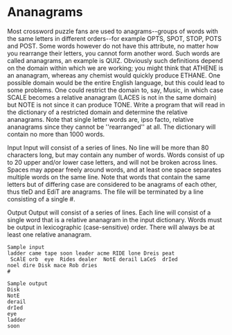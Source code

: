 # Ananagrams

Most crossword puzzle fans are used to anagrams--groups of words with the same letters in different orders--for example OPTS, SPOT, STOP, POTS and POST. Some words however do not have this attribute, no matter how you rearrange their letters, you cannot form another word. Such words are called ananagrams, an example is QUIZ. 
Obviously such definitions depend on the domain within which we are working; you might think that ATHENE is an ananagram, whereas any chemist would quickly produce ETHANE. One possible domain would be the entire English language, but this could lead to some problems. One could restrict the domain to, say, Music, in which case SCALE becomes a relative ananagram (LACES is not in the same domain) but NOTE is not since it can produce TONE. 
Write a program that will read in the dictionary of a restricted domain and determine the relative ananagrams. Note that single letter words are, ipso facto, relative ananagrams since they cannot be ''rearranged'' at all. The dictionary will contain no more than 1000 words. 

Input
Input will consist of a series of lines. No line will be more than 80 characters long, but may contain any number of words. Words consist of up to 20 upper and/or lower case letters, and will not be broken across lines. Spaces may appear freely around words, and at least one space separates multiple words on the same line. Note that words that contain the same letters but of differing case are considered to be anagrams of each other, thus tIeD and EdiT are anagrams. The file will be terminated by a line consisting of a single #. 

Output
Output will consist of a series of lines. Each line will consist of a single word that is a relative ananagram in the input dictionary. Words must be output in lexicographic (case-sensitive) order. There will always be at least one relative ananagram. 

    Sample input
    ladder came tape soon leader acme RIDE lone Dreis peat
     ScAlE orb  eye  Rides dealer  NotE derail LaCeS  drIed
    noel dire Disk mace Rob dries
    #

    Sample output
    Disk
    NotE
    derail
    drIed
    eye
    ladder
    soon
